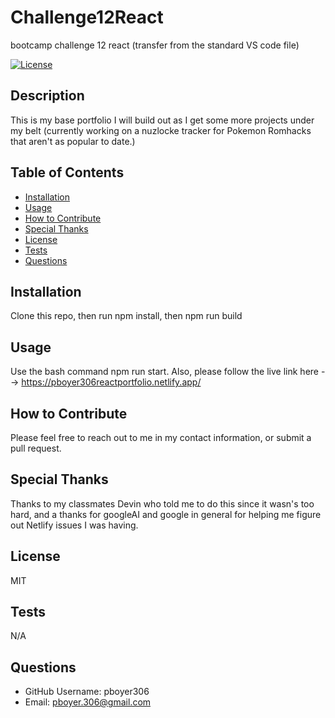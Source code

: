 # Challenge12React
bootcamp challenge 12 react (transfer from the standard VS code file)

[![License](https://img.shields.io/badge/License-MIT-blue.svg)](https://opensource.org/licenses/MIT)
## Description

This is my base portfolio I will build out as I get some more projects under my belt (currently working on a nuzlocke tracker for Pokemon Romhacks that aren't as popular to date.)

## Table of Contents

- [Installation](#installation)
- [Usage](#usage)
- [How to Contribute](#how-to-contribute)
- [Special Thanks](#special-thanks)
- [License](#license)
- [Tests](#tests)
- [Questions](#questions)

## Installation

Clone this repo, then run npm install, then npm run build

## Usage

Use the bash command npm run start. Also, please follow the live link here --> https://pboyer306reactportfolio.netlify.app/

## How to Contribute

Please feel free to reach out to me in my contact information, or submit a pull request.

## Special Thanks
Thanks to my classmates Devin who told me to do this since it wasn's too hard, and a thanks for googleAI and google in general for helping me figure out Netlify issues I was having.

## License

MIT

## Tests

N/A

## Questions

- GitHub Username: pboyer306
- Email: pboyer.306@gmail.com
